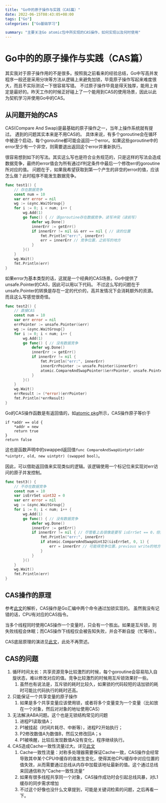 ```yaml
---
title: "Go中的原子操作与实践（CAS篇）"
date: 2022-06-15T08:43:05+08:00
tags: ["Go"]
categories: ["Go基础学习"]

summary: "主要关注Go atomic包中所实现的CAS操作，如何实现以及何时使用"
---
```


# Go中的的原子操作与实践（CAS篇）

其实我对于原子操作用的不是很多。按照我之前看来的经验总结，Go中写高并发程序一般还是采用分块等方法从逻辑上来避免加锁，毕竟原子操作写起来难度很大，而且不实际测试一下很容易写错。
不过原子操作毕竟是得天独厚，能用上肯定是最好的。昨天工作的时候正好碰上了一个能用到CAS的使用场景，因此以此为契机学习并使用Go中的CAS。

## 从问题开始的CAS

CAS(Compare And Swap)是最基础的原子操作之一，当年上操作系统就有提过。
遇到的问题其实本来是不用CAS的。
具体来说，有多个goroutine会在循环中被逐个启动，每个goroutine都可能会返回一个error。如果这些goroutine中的error至少有一个非空，则需要退出返回这个error并重新执行。

很容易想到如下的写法。其实这么写也是符合业务规范的，只是这样的写法会造成数据竞争，最终的error值会为所有通过if判定条件中最后一个修改err的goroutine所对应的值。
问题在于，如果我希望获取到第一个产生的非空的error的值，应该怎么做？此时程序不能发生数据竞争。
```go
func test1() {
	// 存在数据竞争
	const num = 10
	var err error = nil
	wg := &sync.WaitGroup{}
	for i := 0; i < num; i++ {
		wg.Add(1)
		go func() { // 该goroutine存在数据竞争，读写冲突（读前写）
			defer wg.Done()
			innerErr := getErr()
			if innerErr != nil && err == nil { // 读的位置
				fmt.Println("err:", innerErr)
				err = innerErr // 竞争位置，之前写的地方
			}
		}()
	}
	wg.Wait()
	fmt.Println(err)
}
```

如果error为基本类型的话，这就是一个经典的CAS场景。Go中提供了unsafe.Pointer的CAS，因此可以用以下代码。
不过这么写的问题在于unsafe.Pointer的转换是存在一定的代价的，高并发情况下会消耗额外的资源。
而且这么写感觉很奇怪。
```go
func test2() {
	// 直接CAS
	const num = 10
	var err error = nil
	errPointer := unsafe.Pointer(&err)
	wg := &sync.WaitGroup{}
	for i := 0; i < num; i++ {
		wg.Add(1)
		go func() { // 没有数据竞争
			defer wg.Done()
			innerErr := getErr()
			if innerErr != nil {
				fmt.Println("err:", innerErr)
				innerErrPointer := unsafe.Pointer(&innerErr)
				atomic.CompareAndSwapPointer(&errPointer, unsafe.Pointer(&err), innerErrPointer)
			}
		}()
	}
	wg.Wait()
	errResult := (*error)(errPointer)
	fmt.Println(*errResult)
}
```

Go的CAS操作函数是有返回值的，如[atomic pkg](https://pkg.go.dev/sync/atomic)所示，CAS操作原子等价于
```
if *addr == old {
	*addr = new
	return true
}
return false
```
这也是函数声明中的swapped返回值`func CompareAndSwapUintptr(addr *uintptr, old, new uintptr) (swapped bool)`。

因此，可以借助返回值来实现类似的逻辑。该逻辑使用一个标记位来实现对err访问的原子并发控制。
```go
func test3() {
	// 不存在数据竞争
	const num = 10
	var isErrSet uint32 = 0
	var err error = nil
	wg := &sync.WaitGroup{}
	for i := 0; i < num; i++ {
		wg.Add(1)
		go func() { // 没有数据竞争
			defer wg.Done()
			innerErr := getErr()
			if innerErr != nil { // 尽管看上去很像是要写 isErrSet == 0，但实际上不应该写。如果加上的话就会发生数据竞争
				fmt.Println("err:", innerErr)
				if atomic.CompareAndSwapUint32(&isErrSet, 0, 1) {
					err = innerErr // 可能得竞争位置，previous write的地方
				}
			}
		}()
	}
	wg.Wait()
	fmt.Println(err)
}
```

## CAS操作的原理

参考[此文](https://zhuanlan.zhihu.com/p/159334753)的解析，CAS操作是Go汇编中两个命令通过加锁实现的。
虽然我没有记错的话，CPU有对应的CAS指令。

当多个线程同时使用CAS操作一个变量时，只会有一个胜出。如果是互斥锁，则失败线程会休眠；而CAS操作下线程仅会被告知失败，并会不断自旋（忙等待）。

CAS底层原理的演进见[此文](https://blog.nowcoder.net/n/3f413b4af088415baafc159591a1a411#3.1%20%E9%9D%9E%E9%98%BB%E5%A1%9E%E7%AE%97%E6%B3%95%20%EF%BC%88nonblocking%20algorithms%EF%BC%89)，此处不再赘述。

## CAS的问题

1. 循环时间太长：共享资源竞争比较激烈的时候，每个goroutine会容易陷入自旋状态，难以修改对应的值。竞争比较激烈的时候用互斥锁效果好一些。
   1. 虽然也有说法是，互斥锁的耗时比较久，如果锁的代码较短的话加锁的耗时可能比代码执行的耗时还高。
2. 只能保证一个共享变量的原子操作
   1. 如果是多个共享变量应该使用锁，或者将多个变量变为一个变量（比如放在一个对象，然后对对象的地址使用CAS）
3. 无法解决ABA问题。这个也是无锁结构常见的问题
   1. 进程P1读取值A；
   2. P1被挂起（时间片耗尽、中断等），进程P2开始执行；
   3. P2修改数值A为数值B，然后又修改回A；s
   4. P1被唤醒，比较后发现数值A没有变化，程序继续执行。
4. CAS造成Cache一致性流量过大。详见[此文](https://blog.nowcoder.net/n/3f413b4af088415baafc159591a1a411#3.1%20%E9%9D%9E%E9%98%BB%E5%A1%9E%E7%AE%97%E6%B3%95%20%EF%BC%88nonblocking%20algorithms%EF%BC%89)
   1. Cache一致性流量：对称多处理器需要保证Cache一致，CAS操作会经常导致其中某个CPU中缓存的值发生变化，使得其他CPU缓存中对应位置的值失效，从而需要通过总线从内存中加载该地址最新的值。这个通过总线来回通信称为”Cache一致性流量“
   2. 如果有很多线程共享同一个对象，CAS操作成功时会引起总线风暴，对L1缓存的同步需求增加
   3. 不过这个好像也没什么文章提到，可能是关键词检索的问题，之后再看一下。